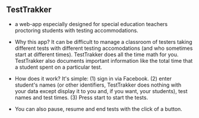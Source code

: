 ## TestTrakker

* a web-app especially designed for special education teachers proctoring students with testing accommodations.

* Why this app?  It can be difficult to manage a classroom of testers taking different tests with different testing accomodations (and who sometimes start at different times).  TestTrakker does all the time math for you.  TestTrakker also documents important information like the total time that a student spent on a particular test.

* How does it work?  It's simple: (1) sign in via Facebook. (2) enter student's names (or other identifiers, TestTrakker does nothing with your data except display it to you and, if you want, your students), test names and test times.  (3) Press start to start the tests.

* You can also pause, resume and end tests with the click of a button.
